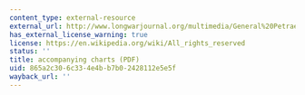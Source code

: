 ```yaml
---
content_type: external-resource
external_url: http://www.longwarjournal.org/multimedia/General%20Petraeus%20Testimony%20Slides%2010%20September%202007.pdf
has_external_license_warning: true
license: https://en.wikipedia.org/wiki/All_rights_reserved
status: ''
title: accompanying charts (PDF)
uid: 865a2c30-6c33-4e4b-b7b0-2428112e5e5f
wayback_url: ''
---
```

